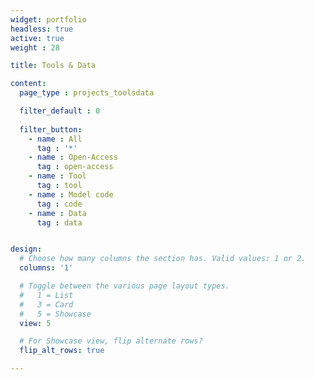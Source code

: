 ```yaml
---
widget: portfolio
headless: true  
active: true  
weight : 28  

title: Tools & Data

content:
  page_type : projects_toolsdata

  filter_default : 0
  
  filter_button:
    - name : All
      tag : '*'
    - name : Open-Access
      tag : open-access
    - name : Tool
      tag : tool
    - name : Model code
      tag : code      
    - name : Data
      tag : data


design:
  # Choose how many columns the section has. Valid values: 1 or 2.
  columns: '1'

  # Toggle between the various page layout types.
  #   1 = List
  #   3 = Card
  #   5 = Showcase
  view: 5

  # For Showcase view, flip alternate rows?
  flip_alt_rows: true

---
```


